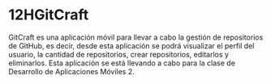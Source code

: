 # 12HGitCraft

GitCraft es una aplicación móvil para llevar a cabo la gestión de repositorios de GitHub, es decir, desde esta aplicación se podrá visualizar el perfil del usuario, la cantidad de repositorios, crear repositorios, editarlos y eliminarlos. Esta aplicación se está llevando a cabo para la clase de Desarrollo de Aplicaciones Móviles 2. 
